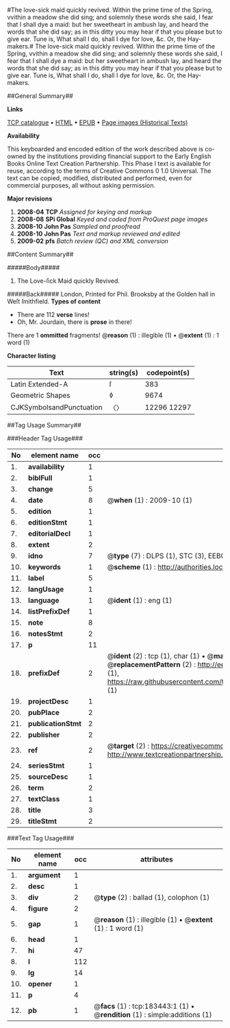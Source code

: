 #The love-sick maid quickly revived. Within the prime time of the Spring, vvithin a meadow she did sing; and solemnly these words she said, I fear that I shall dye a maid: but her sweetheart in ambush lay, and heard the words that she did say; as in this ditty you may hear if that you please but to give ear. Tune is, What shall I do, shall I dye for love, &c. Or, the Hay-makers.#
The love-sick maid quickly revived. Within the prime time of the Spring, vvithin a meadow she did sing; and solemnly these words she said, I fear that I shall dye a maid: but her sweetheart in ambush lay, and heard the words that she did say; as in this ditty you may hear if that you please but to give ear. Tune is, What shall I do, shall I dye for love, &c. Or, the Hay-makers.

##General Summary##

**Links**

[TCP catalogue](http://www.ota.ox.ac.uk/tcp/)  • 
[HTML](http://tei.it.ox.ac.uk/tcp/Texts-HTML/free/B04/B04210.html)  • 
[EPUB](http://tei.it.ox.ac.uk/tcp/Texts-EPUB/free/B04/B04210.epub) • 
[Page images (Historical Texts)](https://data.historicaltexts.jisc.ac.uk/view?pubId=eebo-99887783e&pageId=eebo-99887783e-183443-1)

**Availability**

This keyboarded and encoded edition of the
	       work described above is co-owned by the institutions
	       providing financial support to the Early English Books
	       Online Text Creation Partnership. This Phase I text is
	       available for reuse, according to the terms of Creative
	       Commons 0 1.0 Universal. The text can be copied,
	       modified, distributed and performed, even for
	       commercial purposes, all without asking permission.

**Major revisions**

1. __2008-04__ __TCP__ *Assigned for keying and markup*
1. __2008-08__ __SPi Global__ *Keyed and coded from ProQuest page images*
1. __2008-10__ __John Pas__ *Sampled and proofread*
1. __2008-10__ __John Pas__ *Text and markup reviewed and edited*
1. __2009-02__ __pfs__ *Batch review (QC) and XML conversion*

##Content Summary##

#####Body#####

1. The Love-ſick Maid quickly Revived.

#####Back#####
London, Printed for Phil. Brooksby at the Golden hall in Weſt ſmithfield.
**Types of content**

  * There are 112 **verse** lines!
  * Oh, Mr. Jourdain, there is **prose** in there!

There are 1 **ommitted** fragments! 
 @__reason__ (1) : illegible (1)  •  @__extent__ (1) : 1 word (1)

**Character listing**


|Text|string(s)|codepoint(s)|
|---|---|---|
|Latin Extended-A|ſ|383|
|Geometric Shapes|◊|9674|
|CJKSymbolsandPunctuation|〈〉|12296 12297|

##Tag Usage Summary##

###Header Tag Usage###

|No|element name|occ|attributes|
|---|---|---|---|
|1.|__availability__|1||
|2.|__biblFull__|1||
|3.|__change__|5||
|4.|__date__|8| @__when__ (1) : 2009-10 (1)|
|5.|__edition__|1||
|6.|__editionStmt__|1||
|7.|__editorialDecl__|1||
|8.|__extent__|2||
|9.|__idno__|7| @__type__ (7) : DLPS (1), STC (3), EEBO-CITATION (1), PROQUEST (1), VID (1)|
|10.|__keywords__|1| @__scheme__ (1) : http://authorities.loc.gov/ (1)|
|11.|__label__|5||
|12.|__langUsage__|1||
|13.|__language__|1| @__ident__ (1) : eng (1)|
|14.|__listPrefixDef__|1||
|15.|__note__|8||
|16.|__notesStmt__|2||
|17.|__p__|11||
|18.|__prefixDef__|2| @__ident__ (2) : tcp (1), char (1)  •  @__matchPattern__ (2) : ([0-9\-]+):([0-9IVX]+) (1), (.+) (1)  •  @__replacementPattern__ (2) : http://eebo.chadwyck.com/downloadtiff?vid=$1&page=$2 (1), https://raw.githubusercontent.com/textcreationpartnership/Texts/master/tcpchars.xml#$1 (1)|
|19.|__projectDesc__|1||
|20.|__pubPlace__|2||
|21.|__publicationStmt__|2||
|22.|__publisher__|2||
|23.|__ref__|2| @__target__ (2) : https://creativecommons.org/publicdomain/zero/1.0/ (1), http://www.textcreationpartnership.org/docs/. (1)|
|24.|__seriesStmt__|1||
|25.|__sourceDesc__|1||
|26.|__term__|2||
|27.|__textClass__|1||
|28.|__title__|3||
|29.|__titleStmt__|2||


###Text Tag Usage###

|No|element name|occ|attributes|
|---|---|---|---|
|1.|__argument__|1||
|2.|__desc__|1||
|3.|__div__|2| @__type__ (2) : ballad (1), colophon (1)|
|4.|__figure__|2||
|5.|__gap__|1| @__reason__ (1) : illegible (1)  •  @__extent__ (1) : 1 word (1)|
|6.|__head__|1||
|7.|__hi__|47||
|8.|__l__|112||
|9.|__lg__|14||
|10.|__opener__|1||
|11.|__p__|4||
|12.|__pb__|1| @__facs__ (1) : tcp:183443:1 (1)  •  @__rendition__ (1) : simple:additions (1)|
